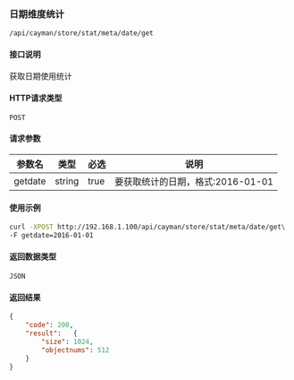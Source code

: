 ### 日期维度统计

`/api/cayman/store/stat/meta/date/get`

#### 接口说明
获取日期使用统计

#### HTTP请求类型
`POST`

#### 请求参数
|参数名|类型|必选|说明|
|--|--|--|--|
|getdate|string|true|要获取统计的日期，格式:2016-01-01|

#### 使用示例
```sh
curl -XPOST http://192.168.1.100/api/cayman/store/stat/meta/date/get\
-F getdate=2016-01-01
```

#### 返回数据类型
`JSON`

#### 返回结果
```json
{
	"code":	200,
	"result":	{
		"size":	1024,
		"objectnums": 512
	}
}
```